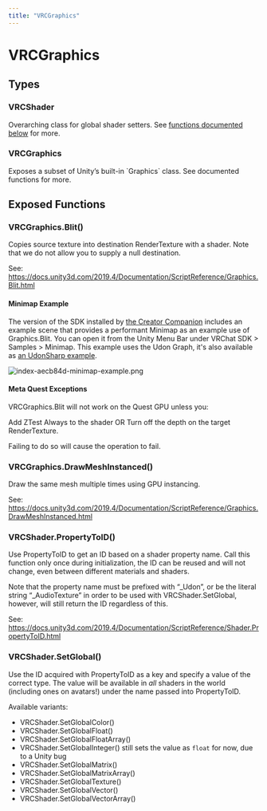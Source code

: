 ```yaml
---
title: "VRCGraphics"
---
```


# VRCGraphics

## Types

### VRCShader

Overarching class for global shader setters. See [functions documented below](#vrcshaderpropertytoid) for more.

### VRCGraphics

Exposes a subset of Unity’s built-in \`Graphics\` class. See documented functions for more.

## Exposed Functions

### VRCGraphics.Blit()

Copies source texture into destination RenderTexture with a shader. Note that we do not allow you to supply a null destination.

See: https://docs.unity3d.com/2019.4/Documentation/ScriptReference/Graphics.Blit.html

#### Minimap Example
The version of the SDK installed by [the Creator Companion](https://vcc.docs.vrchat.com) includes an example scene that provides a performant Minimap as an example use of Graphics.Blit. You can open it from the Unity Menu Bar under VRChat SDK > Samples > Minimap. This example uses the Udon Graph, it's also available as [an UdonSharp example](https://assets.vrchat.com/sdkExamples/com.vrchat-examples.minimap-1.0.0.unitypackage).

![index-aecb84d-minimap-example.png](/creators.vrchat.com/images/worlds/index-aecb84d-minimap-example.png)

#### Meta Quest Exceptions

VRCGraphics.Blit will not work on the Quest GPU unless you:

Add ZTest Always to the shader
OR
Turn off the depth on the target RenderTexture.

Failing to do so will cause the operation to fail.

### VRCGraphics.DrawMeshInstanced()

Draw the same mesh multiple times using GPU instancing.

See: https://docs.unity3d.com/2019.4/Documentation/ScriptReference/Graphics.DrawMeshInstanced.html

### VRCShader.PropertyToID()

Use PropertyToID to get an ID based on a shader property name. Call this function only once during initialization, the ID can be reused and will not change, even between different materials and shaders.

Note that the property name must be prefixed with “\_Udon”, or be the literal string “\_AudioTexture” in order to be used with VRCShader.SetGlobal, however, will still return the ID regardless of this.

See: https://docs.unity3d.com/2019.4/Documentation/ScriptReference/Shader.PropertyToID.html

### VRCShader.SetGlobal()

Use the ID acquired with PropertyToID as a key and specify a value of the correct type. The value will be available in _all_ shaders in the world (including ones on avatars!) under the name passed into PropertyToID.

Available variants:

  * VRCShader.SetGlobalColor()
  * VRCShader.SetGlobalFloat()
  * VRCShader.SetGlobalFloatArray()
  * VRCShader.SetGlobalInteger() still sets the value as `float` for now, due to a Unity bug
  * VRCShader.SetGlobalMatrix()
  * VRCShader.SetGlobalMatrixArray()
  * VRCShader.SetGlobalTexture()
  * VRCShader.SetGlobalVector()
  * VRCShader.SetGlobalVectorArray()